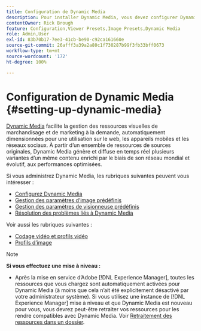 ```yaml
---
title: Configuration de Dynamic Media
description: Pour installer Dynamic Media, vous devez configurer Dynamic Media et gérer les paramètres prédéfinis d’image et de visionneuse.
contentOwner: Rick Brough
feature: Configuration,Viewer Presets,Image Presets,Dynamic Media
role: Admin,User
exl-id: 83b70b17-7ee3-41cb-be90-c92ca161660e
source-git-commit: 26afff3a39a2a80c1f730287b99f3fb33bff0673
workflow-type: tm+mt
source-wordcount: '172'
ht-degree: 100%

---
```


# Configuration de Dynamic Media {#setting-up-dynamic-media}

[Dynamic Media](https://business.adobe.com/products/experience-manager/assets/dynamic-media.html) facilite la gestion des ressources visuelles de marchandisage et de marketing à la demande, automatiquement dimensionnées pour une utilisation sur le web, les appareils mobiles et les réseaux sociaux. À partir d’un ensemble de ressources de sources originales, Dynamic Media génère et diffuse en temps réel plusieurs variantes d’un même contenu enrichi par le biais de son réseau mondial et évolutif, aux performances optimisées.

<!-- OBSOLETE UNTIL THE INTEGRATING SCENE7 TOPIC GETS A MAJOR UPDATE

>[!NOTE]
>
>This documentation describes Dynamic Media capabilites, which are integrated directly into [!DNL Experience Manager]. If you are using Dynamic Media Classic (previously called Scene7) integrated into [!DNL Experience Manager], see [Dynamic Media Classic integration documentation](/help/sites-cloud/administering/integrating-scene7.md).
>
>See [Dual Use Scenario](/help/sites-cloud/administering/integrating-scene7.md#dual-use-scenario) for times when you may want to use [!DNL Experience Manager] integrated with Dynamic Media Classic along with Dynamic Media.

-->

Si vous administrez Dynamic Media, les rubriques suivantes peuvent vous intéresser :

* [Configurez Dynamic Media](config-dm.md)
* [Gestion des paramètres d’image prédéfinis](managing-image-presets.md)
* [Gestion des paramètres de visionneuse prédéfinis](managing-viewer-presets.md)
* [Résolution des problèmes liés à Dynamic Media](troubleshoot-dm.md)

Voir aussi les rubriques suivantes :

* [Codage vidéo et profils vidéo](video-profiles.md)
* [Profils d’image](image-profiles.md)

>[!NOTE]
>
>**Si vous effectuez une mise à niveau :**
>
>* Après la mise en service d’Adobe [!DNL Experience Manager], toutes les ressources que vous chargez sont automatiquement activées pour Dynamic Media (à moins que cela n’ait été explicitement désactivé par votre administrateur système). Si vous utilisez une instance de [!DNL Experience Manager] mise à niveau et que Dynamic Media est nouveau pour vous, vous devrez peut-être retraiter vos ressources pour les rendre compatibles avec Dynamic Media. Voir [Retraitement des ressources dans un dossier](/help/assets/dynamic-media/about-image-video-profiles.md#reprocessing-assets).
